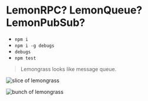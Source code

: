 # LemonRPC? LemonQueue? LemonPubSub?

- `npm i`
- `npm i -g debugs`
- `debugs`
- `npm test`

> Lemongrass looks like message queue.

![slice of lemongrass](https://www.gourmetgarden.com/sites/gourmetgarden.sites.go1.com.au/files/atp_gen_gourm_0210_376_lemongrass.jpg)

![bunch of lemongrass](http://www.newhollandchips.com/wp-content/uploads/2016/11/lemongrass.jpg)